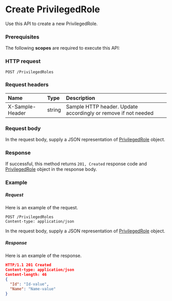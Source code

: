 # Create PrivilegedRole

Use this API to create a new PrivilegedRole.
### Prerequisites
The following **scopes** are required to execute this API: 
### HTTP request
<!-- { "blockType": "ignored" } -->
```http
POST /PrivilegedRoles

```
### Request headers
| Name       | Type | Description|
|:---------------|:--------|:----------|
| X-Sample-Header  | string  | Sample HTTP header. Update accordingly or remove if not needed|

### Request body
In the request body, supply a JSON representation of [PrivilegedRole](../resources/privilegedrole.md) object.


### Response
If successful, this method returns `201, Created` response code and [PrivilegedRole](../resources/privilegedrole.md) object in the response body.

### Example
##### Request
Here is an example of the request.
<!-- {
  "blockType": "request",
  "name": "create_privilegedrole_from_privilegedroles"
}-->
```http
POST /PrivilegedRoles
Content-type: application/json
```
In the request body, supply a JSON representation of [PrivilegedRole](../resources/privilegedrole.md) object.
##### Response
Here is an example of the response.
<!-- {
  "blockType": "response",
  "truncated": false,
  "@odata.type": "privilegedrole"
} -->
```json
HTTP/1.1 201 Created
Content-type: application/json
Content-length: 46
{
  "Id": "Id-value",
  "Name": "Name-value"
}
```

<!-- uuid: cedd5ac1-deb1-4170-85da-c6375ce3936d
2015-10-16 22:29:35 UTC -->
<!-- {
  "type": "#page.annotation",
  "description": "Create PrivilegedRole",
  "keywords": "",
  "section": "documentation",
  "tocPath": ""
}-->
